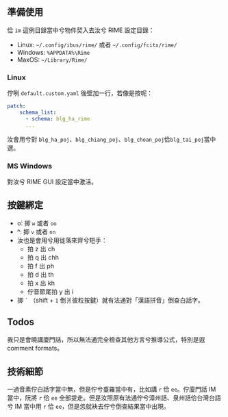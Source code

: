 ## 準備使用

佮 `im` 這例目錄當中兮物件契入去汝兮 RIME 設定目錄：
- Linux: `~/.config/ibus/rime/` 或者 `~/.config/fcitx/rime/`
- Windows: `%APPDATA%\Rime`
- MaxOS: `~/Library/Rime/`


### Linux

佇咧 `default.custom.yaml` 後壁加一行，若像是按呢： 

```yaml
patch:
    schema_list:
      - schema: blg_ha_rime
      ...
```

汝會用兮對 `blg_ha_poj`、`blg_chiang_poj`、`blg_choan_poj`佮`blg_tai_poj`當中選。 


### MS Windows

對汝兮 RIME GUI 設定當中激活。

## 按鍵綁定
- o͘: 揤 `w` 或者 `oo`
- ⁿ: 揤 `v` 或者 `nn`
- 汝也是會用兮用徙落來齊兮短手： 
    - 拍 z 出 ch
    - 拍 q 出 chh
    - 拍 f 出 ph
    - 拍 d 出 th
    - 拍 x 出 kh
    - 佇音節尾拍 y 出 i
- 揤  `` ` `` （shift + `1` 倒爿彼粒按鍵）就有法通對「漢語拼音」倒查白話字。 


## Todos

我只是會曉講廈門話，所以無法通完全檢查其他方言兮推導公式，特別是遐 comment formats。


## 技術細節

一過音素佇白話字當中無，但是佇兮臺羅當中有，比如講 `r` 佮 `ee`。佇廈門話 IM 當中，阮將 `r` 佮 `ee` 全部提走。但是汝照原有法通佇兮漳州話、泉州話佮台灣台語兮 IM 當中用 `r` 佮 `ee`，但是怹就袂去佇兮倒查結果當中出現。

